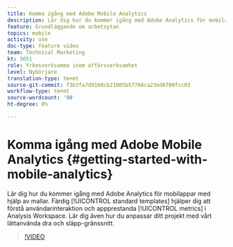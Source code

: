 ```yaml
---
title: Komma igång med Adobe Mobile Analytics
description: Lär dig hur du kommer igång med Adobe Analytics för mobilappar med hjälp av mallar. Fördefinierade standardmallar hjälper er att förstå användarinteraktion och prestandamått i Analysis Workspace. Lär dig även hur du anpassar ditt projekt med vårt lättanvända dra och släpp-gränssnitt.
feature: Grundläggande om arbetsytan
topics: mobile
activity: use
doc-type: feature video
team: Technical Marketing
kt: 3051
role: Yrkesverksamma inom affärsverksamhet
level: Nybörjare
translation-type: tm+mt
source-git-commit: f3b3fa7d91b0cb21005b57768ca23ed6700fcc03
workflow-type: tm+mt
source-wordcount: '98'
ht-degree: 0%

---
```



# Komma igång med Adobe Mobile Analytics {#getting-started-with-mobile-analytics}

Lär dig hur du kommer igång med Adobe Analytics för mobilappar med hjälp av mallar. Färdig [!UICONTROL standard templates] hjälper dig att förstå användarinteraktion och appprestanda [!UICONTROL metrics] i Analysis Workspace. Lär dig även hur du anpassar ditt projekt med vårt lättanvända dra och släpp-gränssnitt.

>[!VIDEO](https://video.tv.adobe.com/v/27826/?quality=12)
